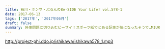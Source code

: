 ```yaml
---
title: 石川・ホンマ・ぶるんのBe-SIDE Your Life! vol.578-1
date: 2017-06-13
tags: ['2017年', '2017年06月']
draft: false
summary: 時事問題に切り込むビーサイ！スポーツ紙でとある記事が気になったそうで…MIURA
---
```


http://project-phi.ddo.jp/ishikawa/ishikawa578_1.mp3
